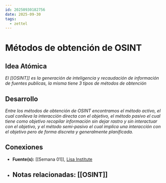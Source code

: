 ```yaml
---
id: 20250930182756
date: 2025-09-30
tags:
  - zettel
---
```

# Métodos de obtención de OSINT

## Idea Atómica
*El [[OSINT]] es la generación de inteligencia y recaudación de información de fuentes publicas, la misma tiene 3 tipos de métodos de obtención*

## Desarrollo
*Entre los métodos de obtención de OSINT encontramos el método activo, el cual conlleva la interacción directa con el objetivo, el método pasivo el cual tiene como objetivo recopilar información sin dejar rastro y sin interactuar con el objetivo, y el método semi-pasivo el cual implica una interacción con el objetivo pero de forma discreta y generalmente planificada.*

## Conexiones
- **Fuente(s):** [[Semana 01]], [Lisa Institute](https://search.brave.com/search?q=conceptos+basicos+de+OSINT&summary=1&conversation=9636c3c8fa3f5a26bff1fb) 
- **Notas relacionadas:** [[OSINT]]
  - 
